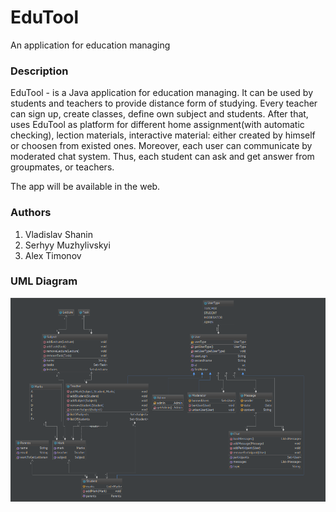 # EduTool
An application for education managing

### Description
EduTool - is a Java application for education managing. It can be used by students and teachers to provide distance form of studying. Every teacher can sign up, create classes, define own subject and students. After that, uses EduTool as platform for different home assignment(with automatic checking), lection materials, interactive material: either created by himself or choosen from existed ones. Moreover, each user can communicate by moderated chat system. Thus, each student can ask and get answer from groupmates, or teachers.

The app will be available in the web.

### Authors
1) Vladislav Shanin
2) Serhyy Muzhylivskyi
3) Alex Timonov

### UML Diagram

![UML Diagram](https://github.com/Vashanin/EduTool/blob/master/uml.png)
